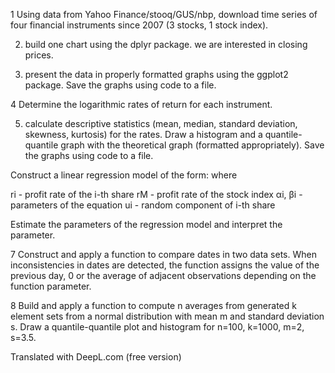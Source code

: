 1 Using data from Yahoo Finance/stooq/GUS/nbp, download time series of four financial instruments since 2007 (3 stocks, 1 stock index). 

2. build one chart using the dplyr package. we are interested in closing prices. 

3. present the data in properly formatted graphs using the ggplot2 package. Save the graphs using code to a file. 

4 Determine the logarithmic rates of return for each instrument. 

5. calculate descriptive statistics (mean, median, standard deviation, skewness, kurtosis) for the rates. Draw a histogram and a quantile-quantile graph with the theoretical graph (formatted appropriately). Save the graphs using code to a file. 

Construct a linear regression model of the form: where 

ri - profit rate of the i-th share
rM - profit rate of the stock index αi, βi - parameters of the equation
ui - random component of i-th share  

Estimate the parameters of the regression model and interpret the parameter.

7 Construct and apply a function to compare dates in two data sets. When inconsistencies in dates are detected, the function assigns the value of the previous day, 0 or the average of adjacent observations depending on the function parameter. 

8 Build and apply a function to compute n averages from generated k element sets from a normal distribution with mean m and standard deviation s. Draw a quantile-quantile plot and histogram for n=100, k=1000, m=2, s=3.5.

Translated with DeepL.com (free version)
